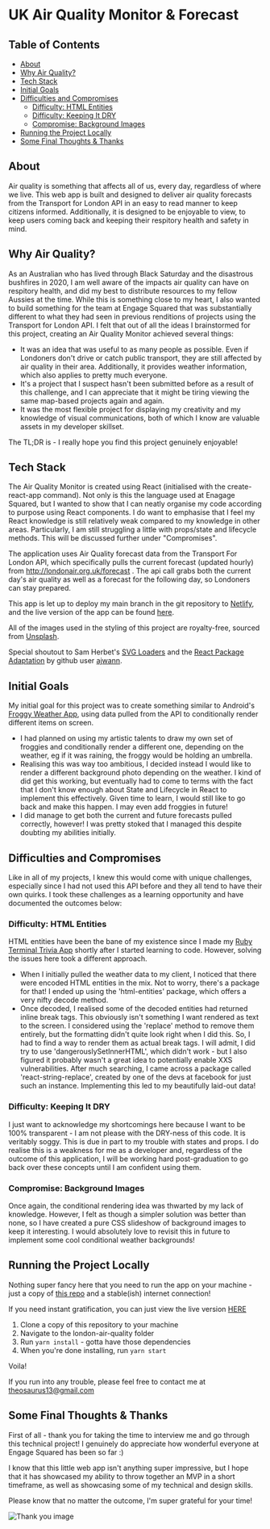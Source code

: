 # UK Air Quality Monitor & Forecast

## Table of Contents
  * [About](#about)
  * [Why Air Quality?](#why-air-quality-)
  * [Tech Stack](#tech-stack)
  * [Initial Goals](#initial-goals)
  * [Difficulties and Compromises](#difficulties-and-compromises)
    + [Difficulty: HTML Entities](#difficulty--html-entities)
    + [Difficulty: Keeping It DRY](#difficulty--keeping-it-dry)
    + [Compromise: Background Images](#compromise--background-images)
  * [Running the Project Locally](#running-the-project-locally)
  * [Some Final Thoughts & Thanks](#some-final-thoughts---thanks)

## About
Air quality is something that affects all of us, every day, regardless of where we live. This web app is built and designed to deliver air quality forecasts from the Transport for London API in an easy to read manner to keep citizens informed. Additionally, it is designed to be enjoyable to view, to keep users coming back and keeping their respitory health and safety in mind.

## Why Air Quality?
As an Australian who has lived through Black Saturday and the disastrous bushfires in 2020, I am well aware of the impacts air quality can have on respitory health, and did my best to distribute resources to my fellow Aussies at the time. While this is something close to my heart, I also wanted to build something for the team at Engage Squared that was substantially different to what they had seen in previous renditions of projects using the Transport for London API. I felt that out of all the ideas I brainstormed for this project, creating an Air Quality Monitor achieved several things:
- It was an idea that was useful to as many people as possible. Even if Londoners don't drive or catch public transport, they are still affected by air quality in their area. Additionally, it provides weather information, which also applies to pretty much everyone.
- It's a project that I suspect hasn't been submitted before as a result of this challenge, and I can appreciate that it might be tiring viewing the same map-based projects again and again.
- It was the most flexible project for displaying my creativity and my knowledge of visual communications, both of which I know are valuable assets in my developer skillset.

The TL;DR is - I really hope you find this project genuinely enjoyable!

## Tech Stack
The Air Quality Monitor is created using React (initialised with the create-react-app command). Not only is this the language used at Enagage Squared, but I wanted to show that I can neatly organise my code according to purpose using React components.
I do want to emphasise that I feel my React knowledge is still relatively weak compared to my knowledge in other areas. Particularly, I am still struggling a little with props/state and lifecycle methods. This will be discussed further under "Compromises".

The application uses Air Quality forecast data from the Transport For London API, which specifically pulls the current forecast (updated hourly) from http://londonair.org.uk/forecast . The api call grabs both the current day's air quality as well as a forecast for the following day, so Londoners can stay prepared.

This app is let up to deploy my main branch in the git repository to [Netlify](https://www.netlify.com/), and the live version of the app can be found [here](https://london-air-monitor.netlify.app/).

All of the images used in the styling of this project are royalty-free, sourced from [Unsplash](https://unsplash.com/).

Special shoutout to Sam Herbet's [SVG Loaders](http://samherbert.net/svg-loaders/) and the [React Package Adaptation](https://github.com/ajwann/svg-loaders-react) by github user [ajwann](https://github.com/ajwann).

## Initial Goals
My initial goal for this project was to create something similar to Android's [Froggy Weather App](https://play.google.com/store/apps/details?id=jp.miyavi.androiod.gnws&hl=en_AU&gl=US), using data pulled from the API to conditionally render different items on screen.
- I had planned on using my artistic talents to draw my own set of froggies and conditionally render a different one, depending on the weather, eg if it was raining, the froggy would be holding an umbrella.
- Realising this was way too ambitious, I decided instead I would like to render a different background photo depending on the weather. I kind of did get this working, but eventually had to come to terms with the fact that I don't know enough about State and Lifecycle in React to implement this effectively. Given time to learn, I would still like to go back and make this happen. I may even add froggies in future!
- I did manage to get both the current and future forecasts pulled correctly, however! I was pretty stoked that I managed this despite doubting my abilities initially.

## Difficulties and Compromises
Like in all of my projects, I knew this would come with unique challenges, especially since I had not used this API before and they all tend to have their own quirks. I took these challenges as a learning opportunity and have documented the outcomes below:

### Difficulty: HTML Entities
HTML entities have been the bane of my existence since I made my [Ruby Terminal Trivia App](https://github.com/Theosaurus-Rex/trivia-app) shortly after I started learning to code. However, solving the issues here took a different approach.
- When I initially pulled the weather data to my client, I noticed that there were encoded HTML entities in the mix. Not to worry, there's a package for that! I ended up using the 'html-entities' package, which offers a very nifty decode method.
- Once decoded, I realised some of the decoded entities had returned inline break tags. This obviously isn't something I want rendered as text to the screen. I considered using the 'replace' method to remove them entirely, but the formatting didn't quite look right when I did this. So, I had to find a way to render them as actual break tags. I will admit, I did try to use 'dangerouslySetInnerHTML', which didn't work - but I also figured it probably wasn't a great idea to potentially enable XXS vulnerabilities. After much searching, I came across a package called 'react-string-replace', created by one of the devs at facebook for just such an instance. Implementing this led to my beautifully laid-out data!

### Difficulty: Keeping It DRY
I just want to acknowledge my shortcomings here because I want to be 100% transparent - I am not please with the DRY-ness of this code. It is veritably soggy. This is due in part to my trouble with states and props. I do realise this is a weakness for me as a developer and, regardless of the outcome of this application, I will be working hard post-graduation to go back over these concepts until I am confident using them. 

### Compromise: Background Images
Once again, the conditional rendering idea was thwarted by my lack of knowledge. However, I felt as though a simpler solution was better than none, so I have created a pure CSS slideshow of background images to keep it interesting. I would absolutely love to revisit this in future to implement some cool conditional weather backgrounds!

## Running the Project Locally
Nothing super fancy here that you need to run the app on your machine - just a copy of [this repo](https://github.com/Theosaurus-Rex/london-air-quality) and a stable(ish) internet connection! 

If you need instant gratification, you can just view the live version [HERE](https://london-air-monitor.netlify.app/)

1. Clone a copy of this repository to your machine
2. Navigate to the london-air-quality folder
3. Run ```yarn install``` - gotta have those dependencies 
4. When you're done installing, run ```yarn start```

Voila!

If you run into any trouble, please feel free to contact me at theosaurus13@gmail.com

## Some Final Thoughts & Thanks

First of all - thank you for taking the time to interview me and go through this technical project! I genuinely do appreciate how wonderful everyone at Engage Squared has been so far :)

I know that this little web app isn't anything super impressive, but I hope that it has showcased my ability to throw together an MVP in a short timeframe, as well as showcasing some of my technical and design skills.

Please know that no matter the outcome, I'm super grateful for your time!

![Thank you image](https://media3.giphy.com/media/3xLID1ruJQ0VnLk8wB/giphy.gif?cid=6c09b952z3laoj1nb5xgiy55bzo64fl2vd8a2hey7ejt2wqw&rid=giphy.gif&ct=s)

